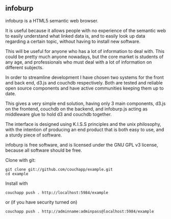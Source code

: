 ## infoburp

infoburp is a HTML5 semantic web browser.

It is useful because it allows people with no experience of the semantic web to easily understand what linked data is, and to easily look up data regarding a certain topic, without having to install new software.

This will be useful for anyone who has a lot of information to deal with. This could be pretty much anyone nowadays, but the core market is students of any age, and professionals who must deal with a lot of information on different subjects.

In order to streamline development I have chosen two systems for the front and back end, d3.js and couchdb respectively. Both are tested and reliable open source components and have active communities keeping them up to date.

This gives a very simple end solution, having only 3 main components, d3.js on the frontend, couchdb on the backend, and infoburp.js acting as middleware glue to hold d3 and couchdb together.

The interface is designed using K.I.S.S principles and the unix philosophy, with the intention of producing an end product that is both easy to use, and a sturdy piece of software.

infoburp is free software, and is licensed under the GNU GPL v3 license, because all software should be free.

Clone with git:

    git clone git://github.com/couchapp/example.git
    cd example

Install with 
    
    couchapp push . http://localhost:5984/example

or (if you have security turned on)

    couchapp push . http://adminname:adminpass@localhost:5984/example
  

